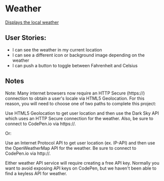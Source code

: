 # Weather
[Displays the local weather](https://annagalante.github.io/weather/)


## User Stories:
* I can see the weather in my current location
* I can see a different icon or background image depending on the weather
* I can push a button to toggle between Fahrenheit and Celsius

## Notes
Note: Many internet browsers now require an HTTP Secure (https://) connection to obtain a user's locale via HTML5 Geolocation. For this reason, you will need to choose one of two paths to complete this project:

Use HTML5 Geolocation to get user location and then use the Dark Sky API which uses an HTTP Secure connection for the weather. Also, be sure to connect to CodePen.io via https://.

Or:

Use an Internet Protocol API to get user location (ex. IP-API) and then use the OpenWeatherMap API for the weather. Be sure to connect to CodePen.io via http://.


Either weather API service will require creating a free API key. Normally you want to avoid exposing API keys on CodePen, but we haven't been able to find a keyless API for weather.
